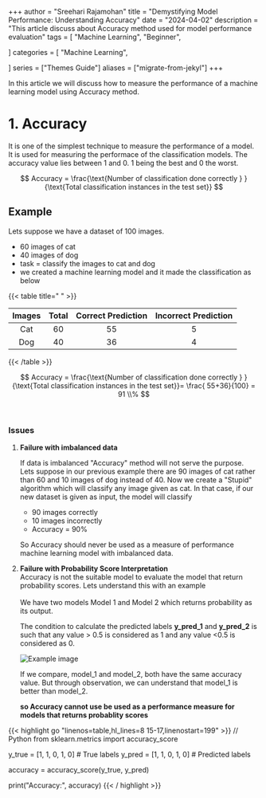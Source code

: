+++
author = "Sreehari Rajamohan"
title = "Demystifying Model Performance: Understanding Accuracy"
date = "2024-04-02"
description = "This article discuss about Accuracy method used for model performance evaluation"
tags = [
    "Machine Learning",
    "Beginner",
    
]
categories = [
    "Machine Learning",
  
]
series = ["Themes Guide"]
aliases = ["migrate-from-jekyl"]
+++

In this article we will discuss how to measure the performance of a machine learning model using Accuracy method.

<!--more-->

# 1. Accuracy

It is one of the simplest technique to measure the performance of a model. It is used for measuring the performace of the classification models. The accuracy value lies between 1 and 0. 1 being the best and 0 the worst.

$$
 Accuracy = \frac{\text{Number of classification done correctly } }{\text{Total classification instances in the test set}}
$$

## Example

Lets suppose we have a dataset of 100 images.

- 60 images of cat
- 40 images of dog
- task = classify the images to cat and dog
- we created a machine learning model and it made the classification as below

{{< table title=" " >}}

| Images | Total | Correct Prediction | Incorrect Prediction |
| :----: | :---: | :----------------: | :------------------: |
|  Cat   |  60   |         55         |          5           |
|  Dog   |  40   |         36         |          4           |

{{< /table >}}
<br>

$$
 Accuracy = \frac{\text{Number of classification done correctly } }{\text{Total classification instances in the test set}}= \frac{ 55+36}{100} = 91 \\%
$$

<br>

### Issues

1.  <b>Failure with imbalanced data</b>

    If data is imbalanced "Accuracy" method will not serve the purpose. Lets suppose in our previous example there are 90 images of cat rather than 60 and 10 images of dog instead of 40.
    Now we create a "Stupid" algorithm which will classify any image given as cat.
    In that case, if our new dataset is given as input, the model will classify

    - 90 images correctly
    - 10 images incorrectly
    - Accuracy = 90\%

    So Accuracy should never be used as a measure of performance machine learning model with imbalanced data.

2.  <b>Failure with Probability Score Interpretation</b>  
    Accuracy is not the suitable model to evaluate the model that return probability scores. Lets understand this with an example  
    <br>
    We have two models Model 1 and Model 2 which returns probability as its output. <div>The condition to calculate the predicted labels **y_pred_1** and **y_pred_2** is such that any value > 0.5 is considered as 1 and any value <0.5 is considered as 0.

    ![Example image](/accuracy_1.png)

    If we compare, model_1 and model_2, both have the same accuracy value.
    But through observation, we can understand that model_1 is better than model_2.</div><b>
    so Accuracy cannot use be used as a performance measure for models that returns probablity scores</b>

{{< highlight go "linenos=table,hl_lines=8 15-17,linenostart=199" >}}
// Python
from sklearn.metrics import accuracy_score

y_true = [1, 1, 0, 1, 0] # True labels
y_pred = [1, 1, 0, 1, 0] # Predicted labels

accuracy = accuracy_score(y_true, y_pred)

print("Accuracy:", accuracy)
{{< / highlight >}}
